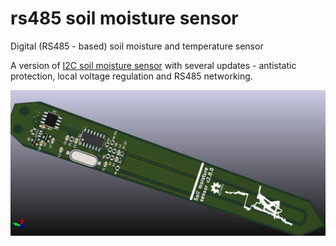 # rs485 soil moisture sensor
Digital (RS485 - based) soil moisture and temperature sensor 

A version of [I2C soil moisture sensor](https://github.com/Miceuz/i2c-moisture-sensor) with several updates - antistatic protection, local voltage regulation and RS485 networking.

![](rs485-moist-sensor.png)
